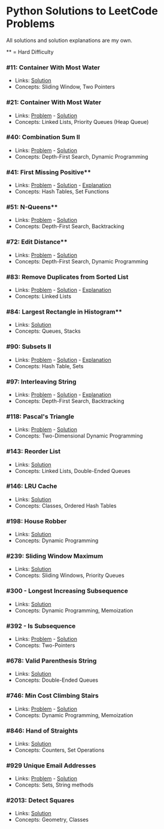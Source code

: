# Python Solutions to LeetCode Problems

All solutions and solution explanations are my own.

** = Hard Difficulty

### #11: Container With Most Water
- Links: [Solution](0011_Container_With_Most_Water.py)
- Concepts: Sliding Window, Two Pointers


### #21: Container With Most Water
- Links: [Problem](https://leetcode.com/problems/merge-two-sorted-lists/) - [Solution](0021_Merge_Two_Sorted_Lists.py)
- Concepts: Linked Lists, Priority Queues (Heap Queue)


### #40: Combination Sum II
- Links: [Problem](https://leetcode.com/problems/combination-sum-ii) - [Solution](0040_Combination_Sum_II.py)
- Concepts: Depth-First Search, Dynamic Programming


### #41: First Missing Positive**
- Links: [Problem](https://leetcode.com/problems/first-missing-positive) - [Solution](0041_First_Missing_Positive.py) - [Explanation](https://leetcode.com/problems/first-missing-positive/solutions/2895687)
- Concepts: Hash Tables, Set Functions


### #51: N-Queens**
- Links: [Problem](https://leetcode.com/problems/n-queens) - [Solution](0051_N_Queens.py)
- Concepts: Depth-First Search, Backtracking


### #72: Edit Distance**
- Links: [Problem](https://leetcode.com/problems/edit-distance) - [Solution](0072_Edit_Distance.py)
- Concepts: Depth-First Search, Dynamic Programming


### #83: Remove Duplicates from Sorted List
- Links: [Problem](https://leetcode.com/problems/remove-duplicates-from-sorted-list) - [Solution](0083_Remove_Duplicates_From_Sorted_List.py) - [Explanation](https://leetcode.com/problems/remove-duplicates-from-sorted-list/solutions/2892275)
- Concepts: Linked Lists

### #84: Largest Rectangle in Histogram**
- Links: [Solution](0084_Largest_Rectangle_in_Histogram.py)
- Concepts: Queues, Stacks


### #90: Subsets II
- Links: [Problem](https://leetcode.com/problems/subsets-ii) - [Solution](0090_Subsets_II.py) - [Explanation](https://leetcode.com/problems/subsets-ii/solutions/2840466)
- Concepts: Hash Table, Sets


### #97: Interleaving String
- Links: [Problem](https://leetcode.com/problems/interleaving-string) - [Solution](0097_Interleaving_String.py) - [Explanation](https://leetcode.com/problems/interleaving-string/solutions/2832703)
- Concepts: Depth-First Search, Backtracking


### #118: Pascal's Triangle
- Links: [Problem](https://leetcode.com/problems/pascals-triangle) - [Solution](0118_Pascals_Triangle.py)
- Concepts: Two-Dimensional Dynamic Programming


### #143: Reorder List
- Links: [Solution](0143_Reorder_List.py)
- Concepts: Linked Lists, Double-Ended Queues


### #146: LRU Cache
- Links: [Solution](0146_LRU_Cache.py)
- Concepts: Classes, Ordered Hash Tables


### #198: House Robber
- Links: [Solution](0198_House_Robber.py)
- Concepts: Dynamic Programming


### #239: Sliding Window Maximum
- Links: [Solution](0239_Sliding_Window_Maximum.py)
- Concepts: Sliding Windows, Priority Queues


### #300 - Longest Increasing Subsequence
- Links: [Solution](0300_Longest_Increasing_Subsequence.py)
- Concepts: Dynamic Programming, Memoization


### #392 - Is Subsequence
- Links: [Problem](https://leetcode.com/problems/is-subsequence) - [Solution](0392_Is_Subsequence.py)
- Concepts: Two-Pointers


### #678: Valid Parenthesis String
- Links: [Solution](0678_Valid_Parenthesis_String.py)
- Concepts: Double-Ended Queues


### #746: Min Cost Climbing Stairs
- Links: [Problem](https://leetcode.com/problems/min-cost-climbing-stairs) - [Solution](0746_Min_Cost_Climbing_Stairs.py)
- Concepts: Dynamic Programming, Memoization


### #846: Hand of Straights
- Links: [Solution](0846_Hand_of_Straights.py)
- Concepts: Counters, Set Operations


### #929 Unique Email Addresses
- Links: [Problem](https://leetcode.com/problems/unique-email-addresses) - [Solution](0929_Unique_Email_Addresses.py)
- Concepts: Sets, String methods

### #2013: Detect Squares
- Links: [Solution](2013_Detect_Squares.py)
- Concepts: Geometry, Classes

